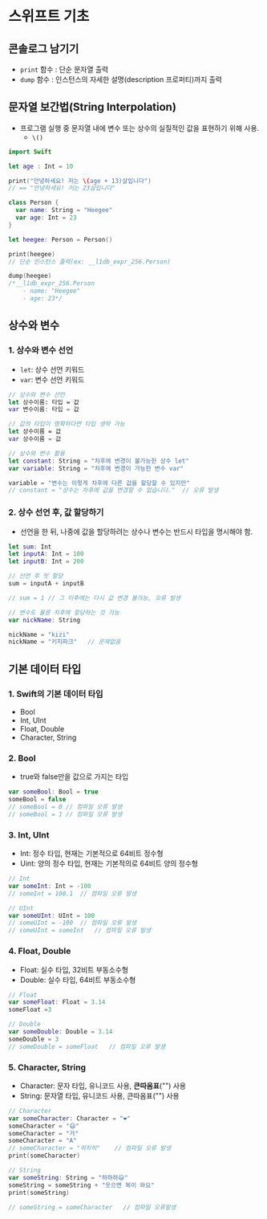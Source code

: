 # 스위프트 기초

## 콘솔로그 남기기

- `print` 함수 : 단순 문자열 출력
- `dump` 함수 : 인스턴스의 자세한 설명(description 프로퍼티)까지 출력

## 문자열 보간법(String Interpolation)

- 프로그램 실행 중 문자열 내에 변수 또는 상수의 실질적인 값을 표현하기 위해 사용.
  - `\()`

```swift
import Swift

let age : Int = 10

print("안녕하세요! 저는 \(age + 13)살입니다")
// == "안녕하세요! 저는 23살입니다"

class Person {
  var name: String = "Heegee"
  var age: Int = 23
}

let heegee: Person = Person()

print(heegee)
// 단순 인스턴스 출력(ex: __l1db_expr_256.Person)

dump(heegee)
/*__l1db_expr_256.Person
	- name: "Heegee"
	- age: 23*/
```





## 상수와 변수

### 1. 상수와 변수 선언

- `let`: 상수 선언 키워드
- `var`: 변수 선언 키워드

```swift
// 상수와 변수 선언
let 상수이름: 타입 = 값
var 변수이름: 타입 = 값

// 값의 타입이 명확하다면 타입 생략 가능
let 상수이름 = 값
var 상수이름 = 값

// 상수와 변수 활용
let constant: String = "차후에 변경이 불가능한 상수 let"
var variable: String = "차후에 변경이 가능한 변수 var"

variable = "변수는 이렇게 차후에 다른 값을 할당할 수 있지만"
// constant = "상수는 차후에 값을 변경할 수 없습니다."	// 오류 발생
```



### 2. 상수 선언 후, 값 할당하기

- 선언을 한 뒤, 나중에 값을 할당하려는 상수나 변수는 반드시 타입을 명시해야 함.

```swift
let sum: Int
let inputA: Int = 100
let inputB: Int = 200

// 선언 후 첫 할당
sum = inputA + inputB

// sum = 1 // 그 이후에는 다시 값 변경 불가능, 오류 발생

// 변수도 물론 차후에 할당하는 것 가능
var nickName: String

nickName = "kizi"
nickName = "키지파크"	// 문제없음
```



## 기본 데이터 타입

### 1. Swift의 기본 데이터 타입

- Bool
- Int, UInt
- Float, Double
- Character, String

### 2. Bool

- true와 false만을 값으로 가지는 타입

```swift
var someBool: Bool = true
someBool = false
// someBool = 0	// 컴파일 오류 발생
// someBool = 1	// 컴파일 오류 발생
```

### 3. Int, UInt

- Int: 정수 타입, 현재는 기본적으로 64비트 정수형
- Uint: 양의 정수 타입, 현재는 기본적의로 64비트 양의 정수형

```swift
// Int
var someInt: Int = -100
// someInt = 100.1	// 컴파일 오류 발생

// UInt
var someUInt: UInt = 100
// someUInt = -100	// 컴파일 오류 발생
// someUInt = someInt	// 컴파일 오류 발생
```

### 4. Float, Double

- Float: 실수 타입, 32비트 부동소수형
- Double: 실수 타입, 64비트 부동소수형

```swift
// Float
var someFloat: Float = 3.14
someFloat =3

// Double
var someDouble: Double = 3.14
someDouble = 3
// someDouble = someFloat	// 컴파일 오류 발생
```

### 5. Character, String

- Character: 문자 타입, 유니코드 사용, **큰따옴표**("") 사용
- String: 문자열 타입, 유니코드 사용, 큰따옴표("") 사용

```swift
// Character
var someCharacter: Character = "❤️"
someCharacter = "😃"
someCharacter = "가"
someCharacter = "A"
// someCharacter = "히히히"	// 컴파일 오류 발생
print(someCharacter)

// String
var someString: String = "하하하😃"
someString = someString + "웃으면 복이 와요"
print(someString)

// someString = someCharacter	// 컴파일 오류발생
```





